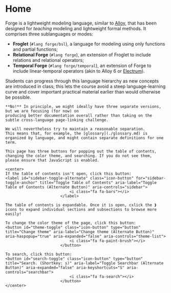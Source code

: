 # Home

Forge is a lightweight modeling language, similar to [Alloy](https://alloytools.org), that has been designed for _teaching_ modeling and lightweight formal methods. It comprises three sublanguages or modes:

- **Froglet** (`#lang forge/bsl`), a language for modeling using only functions and partial functions;
- **Relational Forge** (`#lang forge`), an extension of Froglet to include relations and relational operators;
- **Temporal Forge** (`#lang forge/temporal`), an extension of Forge to include linear-temporal operators (akin to Alloy 6 or [Electrum](https://github.com/haslab/Electrum)).

Students can progress through this language hierarchy as new concepts are introduced in class; this lets the course avoid a steep language-learning curve and cover important practical material earlier than would otherwise be possible.

~~~admonish note title="If there are three languages, are there three versions of the documentation?"
**No!** In principle, we might ideally have three separate versions, but we are focusing (for now) on 
producing better documentation overall rather than taking on the subtle cross-language page-linking challenge. 

We will nevertheless try to maintain a reasonable separation. 
This means that, for example, the [glossary](./glossary.md) is organized by language, and might contain separate definitions for one term.
~~~

```admonish hint title="Table of Contents, Theme, and Search"
This page has three buttons for popping out the table of contents, changing the color theme, and searching. If you do not see them, please ensure that JavaScript is enabled.

<center>
If the table of contents isn't open, click this button:
<label id="sidebar-toggle-alternate" class="icon-button" for="sidebar-toggle-anchor" title="Toggle Table of Contents" aria-label="Toggle Table of Contents (Alternate Button)" aria-controls="sidebar">
                            <i class="fa fa-bars"></i>
                        </label>

The table of contents is expandable. Once it is open, cxlick the ❱ icons to expand individual sections and subsections to browse more easily! 

To change the color theme of the page, click this button:
<button id="theme-toggle" class="icon-button" type="button" title="Change theme" aria-label="Change theme (Alternate Button)" aria-haspopup="true" aria-expanded="false" aria-controls="theme-list">
                            <i class="fa fa-paint-brush"></i>
                        </button>

To search, click this button:
<button id="search-toggle" class="icon-button" type="button" title="Search. (Shortkey: s)" aria-label="Toggle Searchbar (Alternate Button)" aria-expanded="false" aria-keyshortcuts="S" aria-controls="searchbar">
                            <i class="fa fa-search"></i>
                        </button>
</center>
```
